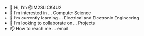 - 👋 Hi, I’m @IM2SLICK4U2
- 👀 I’m interested in ... Computer Science
- 🌱 I’m currently learning ... Electrical and Electronic Engineering
- 💞️ I’m looking to collaborate on ... Projects
- 📫 How to reach me ... email 

<!---
IM2SLICK4U2/IM2SLICK4U2 is a ✨ special ✨ repository because its `README.md` (this file) appears on your GitHub profile.
You can click the Preview link to take a look at your changes.
--->
